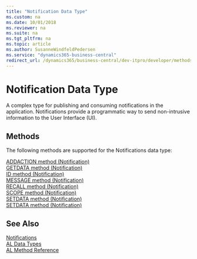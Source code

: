 ```yaml
---
title: "Notification Data Type"
ms.custom: na
ms.date: 10/01/2018
ms.reviewer: na
ms.suite: na
ms.tgt_pltfrm: na
ms.topic: article
ms.author: SusanneWindfeldPedersen
ms.service: "dynamics365-business-central"
redirect_url: /dynamics365/business-central/dev-itpro/developer/methods-auto/library
---
```

# Notification Data Type
A complex type for publishing and consuming notifications in the application. Notifications provide a programmatic way to send non-intrusive information to the User Interface (UI).

## Methods
The following methods are supported for the Notifications data type:

[ADDACTION method (Notification)](../methods/devenv-addaction-method-notification.md)   
[GETDATA method (Notification)](../methods/devenv-getdata-method-notification.md)   
[ID method (Notification)](../methods/devenv-id-method-notification.md)   
[MESSAGE method (Notification)](../methods/devenv-message-method-notification.md)   
[RECALL method (Notification)](../methods/devenv-recall-method-notification.md)   
[SCOPE method (Notification)](../methods/devenv-scope-method-notification.md)   
[SETDATA method (Notification)](../methods/devenv-send-method-notification.md)  
[SETDATA method (Notification)](../methods/devenv-setdata-method-notification.md)  


## See Also  
[Notifications](../devenv-notifications-developing.md)  
[AL Data Types](devenv-al-data-types.md)  
[AL Method Reference](../methods/devenv-al-method-reference.md)    
 